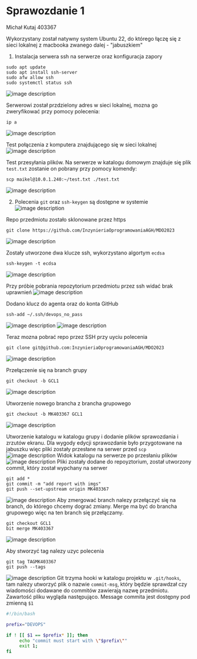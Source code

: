 # Sprawozdanie 1
Michał Kutaj
403367

Wykorzystany został natywny system Ubuntu 22, do którego łączę się z sieci lokalnej z macbooka zwanego dalej - "jabuszkiem"



1. Instalacja serwera ssh na serwerze oraz konfiguracja zapory
```
sudo apt update
sudo apt install ssh-server
sudo afw allow ssh
sudo systemctl status ssh
```
![image description](01-status-serwera-ssh.png)

Serwerowi został przdzielony adres w sieci lokalnej, mozna go zweryfikować przy pomocy polecenia:
```
ip a
```
![image description](02-adres-serwera.png)

Test połączenia z komputera znajdującego się w sieci lokalnej
![image description](polaczenie-przez-ssh.png)

Test przesyłania plików. Na serwerze w katalogu domowym znajduje się plik `test.txt` zostanie on pobrany przy pomocy komendy:
```
scp maikel@10.0.1.240:~/test.txt ./test.txt
```
![image description](transfer-plikow.png)

2. Polecenia `git` oraz `ssh-keygen` są dostępne w systemie
![image description](git-ssh-keygen.png)

Repo przedmiotu zostało sklonowane przez https
```
git clone https://github.com/InzynieriaOprogramowaniaAGH/MDO2023
```
![image description](clone-https.png)

Zostały utworzone dwa klucze ssh, wykorzystano algortym `ecdsa`
```
ssh-keygen -t ecdsa
```
![image description](klucze-ssh.png)

Przy próbie pobrania repozytorium przedmiotu przez ssh widać brak uprawnień
![image description](clone-ssh-brak-per.png)

Dodano klucz do agenta oraz do konta GitHub
```
ssh-add ~/.ssh/devops_no_pass
```
![image description](ssh-add.png)
![image description](github-klucze.png)

Teraz mozna pobrać repo przez SSH przy uyciu polecenia
```
git clone git@github.com:InzynieriaOprogramowaniaAGH/MDO2023
```
![image description](clone-ssh.png)

Przełączenie się na branch grupy
```
git checkout -b GCL1
```
![image description](git-checkout.png)

Utworzenie nowego brancha z brancha grupowego
```
git checkout -b MK403367 GCL1
```
![image description](git-checkout-nowy-br.png)

Utworzenie katalogu w katalogu grupy i dodanie plików sprawozdania i zrzutów ekranu. Dla wygody edycji sprawozdanie było przygotowane na jabuszku więc pliki zostały przesłane na serwer przed `scp`
![image description](scp-sprawko-img.png)
Widok katalogu na serwerze po przesłaniu plików
![image description](ls-katalogu.png)
Pliki zostały dodane do repoyztorium, został utworzony commit, który został wypchany na serwer
```
git add *
git commit -m "add report with imgs"
git push --set-upstream origin MK403367
```
![image description](push.png)
Aby zmergować branch nalezy przełączyć się na branch, do którego chcemy dograć zmiany. Merge ma być do brancha grupowego więc na ten branch się przełączamy.
```
git checkout GCL1
bit merge MK403367
```
![image description](merge.png)

Aby stworzyć tag nalezy uzyc polecenia
```
git tag TAGMK403367
git push --tags
```
![image description](tag.png)
Git trzyma hooki w katalogu projektu w `.git/hooks`, tam nalezy utworzyć plik o nazwie `commit-msg`, który będzie sprawdzał czy wiadomości dodawane do commitów zawierają nazwę przedmiotu.
Zawartość pliku wygląda następująco. Message commita jest dostępny pod zmienną `$1`
```bash
#!/bin/bash

prefix="DEVOPS"

if ! [[ $1 == $prefix* ]]; then
     echo "commit must start with \"$prefix\""
     exit 1;
fi
```
